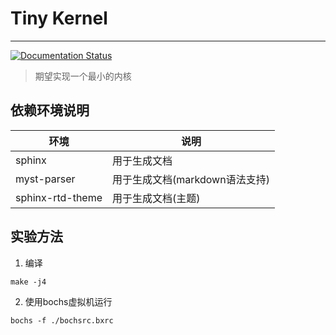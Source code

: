 # Tiny Kernel

<hr/>

<a href='https://tiny-kernel.readthedocs.io/zh_CN/latest/?badge=latest'>
    <img src='https://readthedocs.org/projects/tiny-kernel/badge/?version=latest' alt='Documentation Status' />
</a>


> 期望实现一个最小的内核
    

## 依赖环境说明

|环境|说明|
|---|---|
|sphinx|用于生成文档|
|myst-parser|用于生成文档(markdown语法支持)|
|sphinx-rtd-theme|用于生成文档(主题)|

## 实验方法

1. 编译
```shell
make -j4
```

2. 使用bochs虚拟机运行
```shell
bochs -f ./bochsrc.bxrc
```
